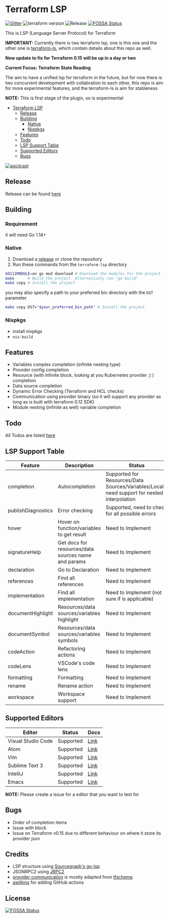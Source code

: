 # Terraform LSP

[![Gitter](https://badges.gitter.im/terraform-lsp/community.svg)](https://gitter.im/terraform-lsp/community?utm_source=badge&utm_medium=badge&utm_campaign=pr-badge)
![terraform version](https://img.shields.io/badge/terraform-0.13.0-blue.svg)
![Release](https://github.com/juliosueiras/terraform-lsp/workflows/Release/badge.svg)
[![FOSSA Status](https://app.fossa.io/api/projects/git%2Bgithub.com%2Fjuliosueiras%2Fterraform-lsp.svg?type=shield)](https://app.fossa.io/projects/git%2Bgithub.com%2Fjuliosueiras%2Fterraform-lsp?ref=badge_shield)

This is LSP (Language Server Protocol) for Terraform

**IMPORTANT:** Currently there is two terraform lsp, one is this one and the other one is [terraform-ls](https://github.com/hashicorp/terraform-ls), which contain details about this repo as well.

**New update to fix for Terraform 0.15 will be up in a day or two**

**Current Focus: Terraform State Reading**

The aim to have a unified lsp for terraform in the future, but for now there is two concurrent development with collabration to each other, this repo is aim for more experimental features, and the terraform-ls is aim for stableness

**NOTE:** This is first stage of the plugin, so is experimental

- [Terraform LSP](#terraform-lsp)
  * [Release](#release)
  * [Building](#building)
    + [Native](#native)
    + [Nixpkgs](#nixpkgs)
  * [Features](#features)
  * [Todo](#todo)
  * [LSP Support Table](#lsp-support-table)
  * [Supported Editors](#supported-editors)
  * [Bugs](#bugs)

[![asciicast](https://asciinema.org/a/245075.svg)](https://asciinema.org/a/245075)

## Release

Release can be found [here](https://github.com/juliosueiras/terraform-lsp/releases)

## Building

### Requirement

it will need Go 1.14+

### Native

1. Download a [release](https://github.com/juliosueiras/terraform-lsp/releases)
   or clone the repository
2. Run these commands from the `terraform-lsp` directory

```sh
GO111MODULE=on go mod download # Download the modules for the project
make      # Build the project. Alternatively run "go build"
make copy # Install the project
```

you may also specify a path to your preferred bin directory with the `DST` parameter

```sh
make copy DST="$your_preferred_bin_path" # Install the project
```

### Nixpkgs

- install nixpkgs
- `nix-build`

## Features

- Variables complex completion (infinite nesting type)
- Provider config completion
- Resource (with infinite block, looking at you Kubernetes provider ;) ) completion
- Data source completion
- Dynamic Error Checking (Terraform and HCL checks)
- Communication using provider binary (so it will support any provider as long as is built with terraform 0.12 SDK)
- Module nesting (infinite as well) variable completion

## Todo

All Todos are listed [here](Todo.md)

## LSP Support Table

| Feature            | Description                                         | Status                                                                                       |
|--------------------|-----------------------------------------------------|----------------------------------------------------------------------------------------------|
| completion         | Autocompletion                                      | Supported for Resources/Data Sources/Variables/Locals, need support for nested interpolation |
| publishDiagnostics | Error checking                                      | Supported, need to check for all possible errors                                             |
| hover              | Hover on function/variables to get result           | Need to Implement                                                                            |
| signatureHelp      | Get docs for resources/data sources name and params | Need to Implement                                                                            |
| declaration        | Go to Declaration                                   | Need to Implement                                                                            |
| references         | Find all references                                 | Need to Implement                                                                            |
| implementation     | Find all implementation                             | Need to Implement (not sure if is applicable)                                                |
| documentHighlight  | Resources/data sources/variables highlight          | Need to Implement                                                                            |
| documentSymbol     | Resources/data sources/variables symbols            | Need to Implement                                                                            |
| codeAction         | Refactoring actions                                 | Need to Implement                                                                            |
| codeLens           | VSCode's code lens                                  | Need to Implement                                                                            |
| formatting         | Formatting                                          | Need to Implement                                                                            |
| rename             | Rename action                                       | Need to Implement                                                                            |
| workspace          | Workspace support                                   | Need to Implement                                                                            |

## Supported Editors

| Editor             | Status    | Docs                             |
|--------------------|-----------|----------------------------------|
| Visual Studio Code | Supported | [Link](docs/editors/vscode.md)   |
| Atom               | Supported | [Link](docs/editors/atom.md)     |
| Vim                | Supported | [Link](docs/editors/vim.md)      |
| Sublime Text 3     | Supported | [Link](docs/editors/sublime3.md) |
| IntelliJ           | Supported | [Link](docs/editors/intellij.md) |
| Emacs              | Supported | [Link](docs/editors/emacs.md)    |

**NOTE:** Please create a issue for a editor that you want to test for

## Bugs
- Order of completion items
- Issue with block
- Issue on Terraform v0.15 due to different behaviour on where it store its provider json

## Credits
- LSP structure using [Sourcegraph's go-lsp](https://github.com/sourcegraph/go-lsp)
- JSONRPC2 using [JRPC2](https://bitbucket.org/creachadair/jrpc2)
- [provider communication](./tfstructs/provider.go) is mostly adapted from [tfschema](https://github.com/minamijoyo/tfschema)
- [awilkins](https://github.com/awilkins) for adding GitHub actions


## License
[![FOSSA Status](https://app.fossa.io/api/projects/git%2Bgithub.com%2Fjuliosueiras%2Fterraform-lsp.svg?type=large)](https://app.fossa.io/projects/git%2Bgithub.com%2Fjuliosueiras%2Fterraform-lsp?ref=badge_large)
